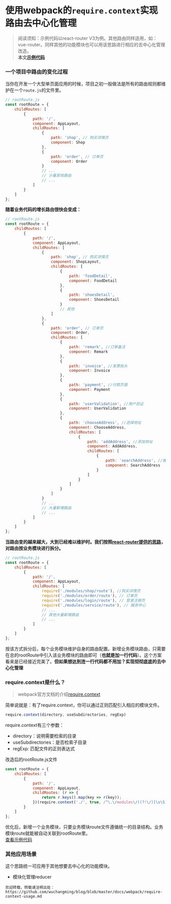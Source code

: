 # 使用webpack的`require.context`实现路由去中心化管理

> 阅读须知：示例代码以react-router V3为例。其他路由同样适用，如：vue-router。同样其他的功能模块也可以用该思路进行相应的去中心化管理改造。  
**本文[示例代码](../../code/require-context-usage/route-demo)**

### 一个项目中路由的变化过程
当你在开发一个大型单页面应用的时候，项目之初一般做法是所有的路由规则都维护在一个`route.js`的文件里。

```javascript
// rootRoute.js
const rootRoute = {
    childRoutes: [
        {
            path: '/',
            component: AppLayout,
            childRoutes: [
                {
                    path: 'shop', // 购买详情页
                    component: Shop
                },
                {
                    path: 'order', // 订单页
                    component: Order
                }
                // ...
                // 少量其他路由
                // ...
            ]
        }
    ]
};
```

**随着业务代码的增长路由很快会变成：**
```javascript
// rootRoute.js
const rootRoute = {
    childRoutes: [
        {
            path: '/',
            component: AppLayout,
            childRoutes: [
                {
                    path: 'shop', // 购买详情页
                    component: ShopLayout,
                    childRoutes: [
                        {
                            path: 'foodDetail',
                            component: FoodDetail
                        },
                        {
                            path: 'shoesDetail',
                            component: ShoesDetail
                        }
                        // 其他
                    ]
                },
                {
                    path: 'order', // 订单页
                    component: Order,
                    childRoutes: [
                        {
                            path: 'remark', //订单备注
                            component: Remark
                        },
                        {
                            path: 'invoice', //发票抬头
                            component: Invoice
                        },
                        {
                            path: 'payment', //付款页面
                            component: Payment
                        },
                        {
                            path: 'userValidation', //用户验证
                            component: UserValidation
                        },
                        {
                            path: 'chooseAddress', //选择地址
                            component: ChooseAddress,
                            childRoutes: [
                                {
                                    path: 'addAddress', //添加地址
                                    component: AddAddress,
                                    childRoutes: [
                                        {
                                            path: 'searchAddress', //搜索地址
                                            component: SearchAddress
                                        }
                                    ]
                                }
                            ]
                        }
                    ]
                }
                // ...
                // 大量新增路由
                // ...
            ]
        }
    ]
};
```

**当路由变的越来越大，大到已经难以维护时。我们按照[react-router提供的思路](https://github.com/ReactTraining/react-router/tree/v3/examples/huge-apps)，对路由按业务模块进行拆分。**

```javascript
// rootRoute.js
const rootRoute = {
    childRoutes: [
        {
            path: '/',
            component: AppLayout,
            childRoutes: [
                require('./modules/shop/route'), //购买详情页
                require('./modules/order/route'), // 订单页
                require('./modules/login/route'), // 登录注册页
                require('./modules/service/route'), // 服务中心
                // ...
                // 其他大量新增路由
                // ...
            ]
        }
    ]
};
```
按该方式拆分后，每个业务模块维护自身的路由配置。新增业务模块路由，只需要在总的rootRoute中引入该业务模块的路由即可（**也就是加一行代码**）。这个方案看来是已经接近完美了。**但如果想达到连一行代码都不用加？实现彻彻底底的去中心化管理**

### require.context是什么？
> webpack官方文档的介绍[require.context](https://webpack.js.org/guides/dependency-management/#require-context)

简单说就是：有了require.context，你可以通过正则匹配引入相应的模块文件。

```javascript
require.context(directory, useSubdirectories, regExp)
```
require.context有三个参数：
- directory：说明需要检索的目录
- useSubdirectories：是否检索子目录
- regExp: 匹配文件的正则表达式

改造后的rootRoute.js文件
```javascript
const rootRoute = {
    childRoutes: [
        {
            path: '/',
            component: AppLayout,
            childRoutes: (r => {
                return r.keys().map(key => r(key));
            })(require.context('./', true, /^\.\/modules\/((?!\/)[\s\S])+\/route\.js$/))
        }
    ]
};
```
优化后，新增一个业务模块，只要业务模块route文件遵循统一的目录结构。业务模块route就能被自动关联到rootRoute里。  
[查看示例代码](../../code/require-context-usage/route-demo)  

### 其他应用场景
这个思路统一可应用于其他想要去中心化的功能模块。  
- 模块化管理reducer

`欢迎转载，转载请注明出处：https://github.com/wuchangming/blog/blob/master/docs/webpack/require-context-usage.md`
